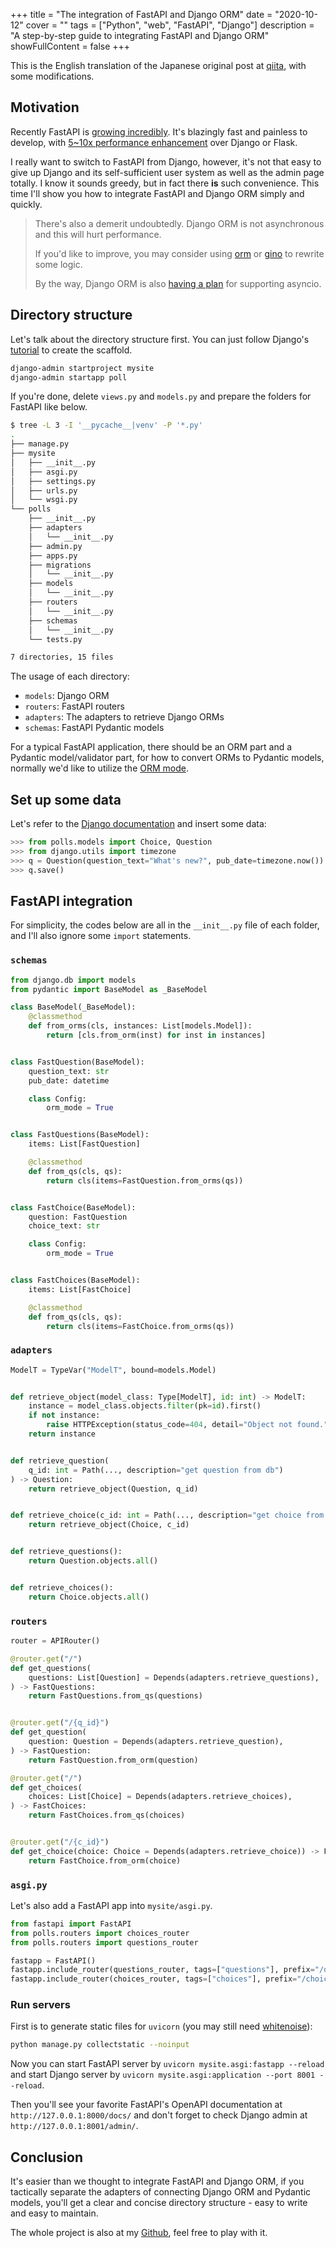 +++
title = "The integration of FastAPI and Django ORM"
date = "2020-10-12"
cover = ""
tags = ["Python", "web", "FastAPI", "Django"]
description = "A step-by-step guide to integrating FastAPI and Django ORM"
showFullContent = false
+++

This is the English translation of the Japanese original post at [qiita](https://qiita.com/kigawas/items/80e48ccce98a35f65fff), with some modifications.

## Motivation

Recently FastAPI is [growing incredibly](https://star-history.t9t.io/#tiangolo/fastapi). It's blazingly fast and painless to develop, with [5~10x performance enhancement](https://www.techempower.com/benchmarks/#section=data-r19&hw=ph&test=fortune&l=zijzen-1r) over Django or Flask.

I really want to switch to FastAPI from Django, however, it's not that easy to give up Django and its self-sufficient user system as well as the admin page totally. I know it sounds greedy, but in fact there **is** such convenience. This time I'll show you how to integrate FastAPI and Django ORM simply and quickly.

> There's also a demerit undoubtedly. Django ORM is not asynchronous and this will hurt performance.
>
> If you'd like to improve, you may consider using [orm](https://github.com/encode/orm) or [gino](https://github.com/python-gino/gino) to rewrite some logic.
>
> By the way, Django ORM is also [having a plan](https://docs.djangoproject.com/en/3.1/topics/async/) for supporting asyncio.

## Directory structure

Let's talk about the directory structure first. You can just follow Django's [tutorial](https://docs.djangoproject.com/en/3.1/intro/tutorial01/) to create the scaffold.

```bash
django-admin startproject mysite
django-admin startapp poll
```

If you're done, delete `views.py` and `models.py` and prepare the folders for FastAPI like below.

```bash
$ tree -L 3 -I '__pycache__|venv' -P '*.py'
.
├── manage.py
├── mysite
│   ├── __init__.py
│   ├── asgi.py
│   ├── settings.py
│   ├── urls.py
│   └── wsgi.py
└── polls
    ├── __init__.py
    ├── adapters
    │   └── __init__.py
    ├── admin.py
    ├── apps.py
    ├── migrations
    │   └── __init__.py
    ├── models
    │   └── __init__.py
    ├── routers
    │   └── __init__.py
    ├── schemas
    │   └── __init__.py
    └── tests.py

7 directories, 15 files
```

The usage of each directory:

- `models`: Django ORM
- `routers`: FastAPI routers
- `adapters`: The adapters to retrieve Django ORMs
- `schemas`: FastAPI Pydantic models

For a typical FastAPI application, there should be an ORM part and a Pydantic model/validator part, for how to convert ORMs to Pydantic models, normally we'd like to utilize the [ORM mode](https://pydantic-docs.helpmanual.io/usage/models/#orm-mode-aka-arbitrary-class-instances).

## Set up some data

Let's refer to the [Django documentation](https://docs.djangoproject.com/en/3.1/intro/tutorial02/) and insert some data:

```python
>>> from polls.models import Choice, Question
>>> from django.utils import timezone
>>> q = Question(question_text="What's new?", pub_date=timezone.now())
>>> q.save()
```

## FastAPI integration

For simplicity, the codes below are all in the `__init__.py` file of each folder, and I'll also ignore some `import` statements.

### `schemas`

```python
from django.db import models
from pydantic import BaseModel as _BaseModel

class BaseModel(_BaseModel):
    @classmethod
    def from_orms(cls, instances: List[models.Model]):
        return [cls.from_orm(inst) for inst in instances]


class FastQuestion(BaseModel):
    question_text: str
    pub_date: datetime

    class Config:
        orm_mode = True


class FastQuestions(BaseModel):
    items: List[FastQuestion]

    @classmethod
    def from_qs(cls, qs):
        return cls(items=FastQuestion.from_orms(qs))


class FastChoice(BaseModel):
    question: FastQuestion
    choice_text: str

    class Config:
        orm_mode = True


class FastChoices(BaseModel):
    items: List[FastChoice]

    @classmethod
    def from_qs(cls, qs):
        return cls(items=FastChoice.from_orms(qs))
```

### `adapters`

```python
ModelT = TypeVar("ModelT", bound=models.Model)


def retrieve_object(model_class: Type[ModelT], id: int) -> ModelT:
    instance = model_class.objects.filter(pk=id).first()
    if not instance:
        raise HTTPException(status_code=404, detail="Object not found.")
    return instance


def retrieve_question(
    q_id: int = Path(..., description="get question from db")
) -> Question:
    return retrieve_object(Question, q_id)


def retrieve_choice(c_id: int = Path(..., description="get choice from db")):
    return retrieve_object(Choice, c_id)


def retrieve_questions():
    return Question.objects.all()


def retrieve_choices():
    return Choice.objects.all()
```

### `routers`

```python
router = APIRouter()

@router.get("/")
def get_questions(
    questions: List[Question] = Depends(adapters.retrieve_questions),
) -> FastQuestions:
    return FastQuestions.from_qs(questions)


@router.get("/{q_id}")
def get_question(
    question: Question = Depends(adapters.retrieve_question),
) -> FastQuestion:
    return FastQuestion.from_orm(question)

@router.get("/")
def get_choices(
    choices: List[Choice] = Depends(adapters.retrieve_choices),
) -> FastChoices:
    return FastChoices.from_qs(choices)


@router.get("/{c_id}")
def get_choice(choice: Choice = Depends(adapters.retrieve_choice)) -> FastChoice:
    return FastChoice.from_orm(choice)
```

### `asgi.py`

Let's also add a FastAPI app into `mysite/asgi.py`.

```python
from fastapi import FastAPI
from polls.routers import choices_router
from polls.routers import questions_router

fastapp = FastAPI()
fastapp.include_router(questions_router, tags=["questions"], prefix="/question")
fastapp.include_router(choices_router, tags=["choices"], prefix="/choice")
```

### Run servers

First is to generate static files for `uvicorn` (you may still need [whitenoise](https://whitenoise.evans.io/en/stable/)):

```bash
python manage.py collectstatic --noinput
```

Now you can start FastAPI server by `uvicorn mysite.asgi:fastapp --reload` and start Django server by `uvicorn mysite.asgi:application --port 8001 --reload`.

Then you'll see your favorite FastAPI's OpenAPI documentation at `http://127.0.0.1:8000/docs/` and don't forget to check Django admin at `http://127.0.0.1:8001/admin/`.

## Conclusion

It's easier than we thought to integrate FastAPI and Django ORM, if you tactically separate the adapters of connecting Django ORM and Pydantic models, you'll get a clear and concise directory structure - easy to write and easy to maintain.

The whole project is also at my [Github](https://github.com/kigawas/fastapi-django), feel free to play with it.
